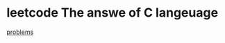 # leetcode The answe of C langeuage
[problems](https://github.com/Peruschi/leetcode-C/tree/main/problem)
